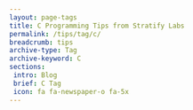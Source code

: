 ```yaml
---
layout: page-tags
title: C Programming Tips from Stratify Labs
permalink: /tips/tag/c/
breadcrumb: tips
archive-type: Tag
archive-keyword: C
sections:
 intro: Blog
 brief: C Tag
 icon: fa fa-newspaper-o fa-5x
---
```

